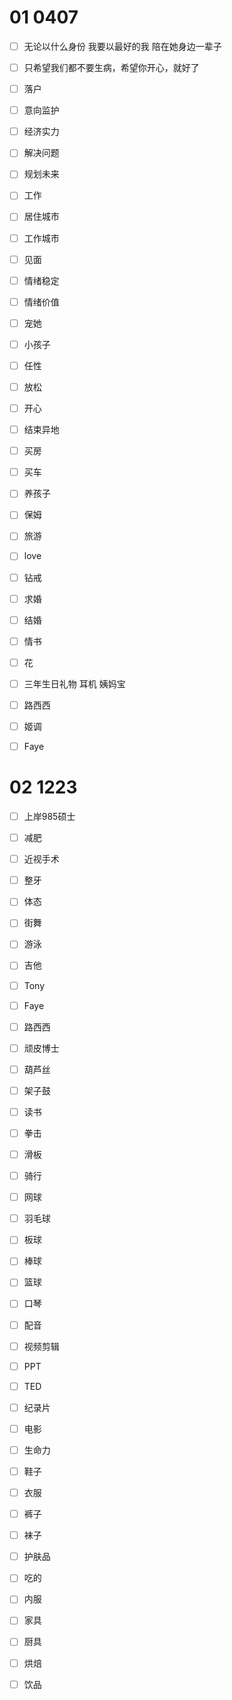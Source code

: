 # 01 0407

- [ ] 无论以什么身份 我要以最好的我 陪在她身边一辈子
- [ ] 只希望我们都不要生病，希望你开心，就好了
- [ ] 落户
- [ ] 意向监护
- [ ] 经济实力

- [ ] 解决问题
- [ ] 规划未来
- [ ] 工作
- [ ] 居住城市 
- [ ] 工作城市
- [ ] 见面
- [ ] 情绪稳定
- [ ] 情绪价值
- [ ] 宠她
- [ ] 小孩子
- [ ] 任性
- [ ] 放松
- [ ] 开心

- [ ] 结束异地
- [ ] 买房
- [ ] 买车
- [ ] 养孩子
- [ ] 保姆
- [ ] 旅游
- [ ] love
- [ ] 钻戒
- [ ] 求婚
- [ ] 结婚
- [ ] 情书
- [ ] 花
- [ ] 三年生日礼物 耳机 姨妈宝 
- [ ] 路西西
- [ ] 姬调
- [ ] Faye





# 02 1223

- [ ] 上岸985硕士

- [ ]  减肥

- [ ] 近视手术

- [ ] 整牙

- [ ] 体态

- [ ] 街舞

- [ ] 游泳

- [ ] 吉他

- [ ] Tony

- [ ] Faye

- [ ] 路西西

- [ ] 顽皮博士

- [ ] 葫芦丝

- [ ] 架子鼓

- [ ] 读书

- [ ] 拳击

- [ ] 滑板

- [ ] 骑行

- [ ] 网球

- [ ] 羽毛球

- [ ] 板球

- [ ] 棒球

- [ ] 篮球

- [ ] 口琴

- [ ] 配音

- [ ] 视频剪辑

- [ ] PPT

- [ ] TED

- [ ] 纪录片

- [ ] 电影

- [ ] 生命力

- [ ] 鞋子

- [ ] 衣服

- [ ] 裤子

- [ ] 袜子

- [ ] 护肤品

- [ ] 吃的

- [ ] 内服

- [ ] 家具

- [ ] 厨具

- [ ] 烘焙

- [ ] 饮品

  

  